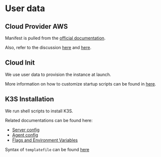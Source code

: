 # User data

## Cloud Provider AWS

Manifest is pulled from the [official documentation](https://kubernetes.github.io/cloud-provider-aws/getting_started.html).

Also, refer to the discussion [here](https://github.com/k3s-io/k3s/issues/1807) and [here](https://github.com/kubernetes/cloud-provider-aws/issues/86).

## Cloud Init

We use user data to provision the instance at launch.

More information on how to customize startup scripts can be found in [here](https://cloudinit.readthedocs.io/en/latest/topics/examples.html).

## K3S Installation

We run shell scripts to install K3S.

Related documentations can be found here:

- [Server config](https://rancher.com/docs/k3s/latest/en/installation/install-options/server-config/#commonly-used-options)
- [Agent config](https://rancher.com/docs/k3s/latest/en/installation/install-options/agent-config/)
- [Flags and Environment Variables](https://rancher.com/docs/k3s/latest/en/installation/install-options/how-to-flags/)

Syntax of `templatefile` can be found [here](https://www.terraform.io/docs/configuration/functions/templatefile.html)
